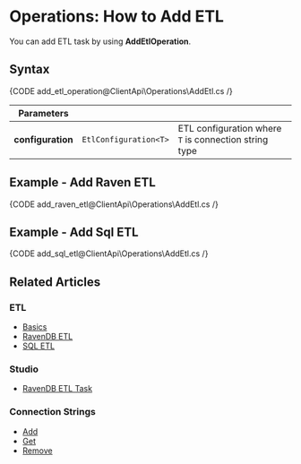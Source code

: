 # Operations: How to Add ETL

You can add ETL task by using **AddEtlOperation**.

## Syntax

{CODE add_etl_operation@ClientApi\Operations\AddEtl.cs /}

| Parameters | | |
| ------------- | ----- | ---- |
| **configuration** | `EtlConfiguration<T>` | ETL configuration where `T` is connection string type |

## Example - Add Raven ETL

{CODE add_raven_etl@ClientApi\Operations\AddEtl.cs /}

## Example - Add Sql ETL

{CODE add_sql_etl@ClientApi\Operations\AddEtl.cs /}

## Related Articles

### ETL

- [Basics](../../../../server/ongoing-tasks/etl/basics)
- [RavenDB ETL](../../../../server/ongoing-tasks/etl/raven)
- [SQL ETL](../../../../server/ongoing-tasks/etl/sql)

### Studio

- [RavenDB ETL Task](../../../../studio/database/tasks/ongoing-tasks/ravendb-etl-task)

### Connection Strings

- [Add](../../../../client-api/operations/maintenance/connection-strings/add-connection-string)
- [Get](../../../../client-api/operations/maintenance/connection-strings/get-connection-string)
- [Remove](../../../../client-api/operations/maintenance/connection-strings/remove-connection-string)
